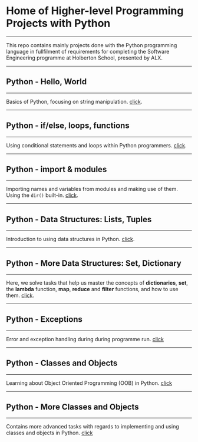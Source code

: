 # Home of Higher-level Programming Projects with Python

---

This repo contains mainly projects done with the Python programming language in
fullfilment of requirements for completing the Software Engineering programme
at Holberton School, presented by ALX.

---

## Python - Hello, World

---

Basics of Python, focusing on string manipulation. [click](https://github.com/chee-zaram/alx-higher_level_programming/tree/main/0x00-python-hello_world).

---

## Python - if/else, loops, functions

---

Using conditional statements and loops within Python programmers. [click](https://github.com/chee-zaram/alx-higher_level_programming/tree/main/0x01-python-if_else_loops_functions).

---

## Python - import & modules

---

Importing names and variables from modules and making use of them. Using the `dir()` built-in. [click](https://github.com/chee-zaram/alx-higher_level_programming/tree/main/0x02-python-import_modules).

---

## Python - Data Structures: Lists, Tuples

---

Introduction to using data structures in Python. [click](https://github.com/chee-zaram/alx-higher_level_programming/tree/main/0x03-python-data_structures).

---

## Python - More Data Structures: Set, Dictionary

---

Here, we solve tasks that help us master the concepts of **dictionaries**, **set**, the **lambda** function, **map**, **reduce** and **filter** functions, and how to use them. [click](https://github.com/chee-zaram/alx-higher_level_programming/tree/main/0x04-python-more_data_structures).

---

## Python - Exceptions

---

Error and exception handling during during programme run. [click](https://github.com/chee-zaram/alx-higher_level_programming/tree/main/0x05-python-exceptions)

---

## Python - Classes and Objects

---

Learning about Object Oriented Programming (OOB) in Python. [click](https://github.com/chee-zaram/alx-higher_level_programming/tree/main/0x06-python-classes)

---

## Python - More Classes and Objects

---

Contains more advanced tasks with regards to implementing and using classes and objects in Python. [click]()
